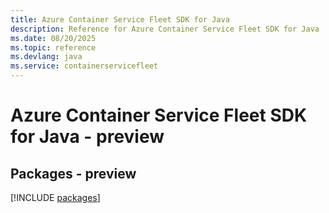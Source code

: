 ```yaml
---
title: Azure Container Service Fleet SDK for Java
description: Reference for Azure Container Service Fleet SDK for Java
ms.date: 08/20/2025
ms.topic: reference
ms.devlang: java
ms.service: containerservicefleet
---
```

# Azure Container Service Fleet SDK for Java - preview
## Packages - preview
[!INCLUDE [packages](container-service-fleet-index.md)]